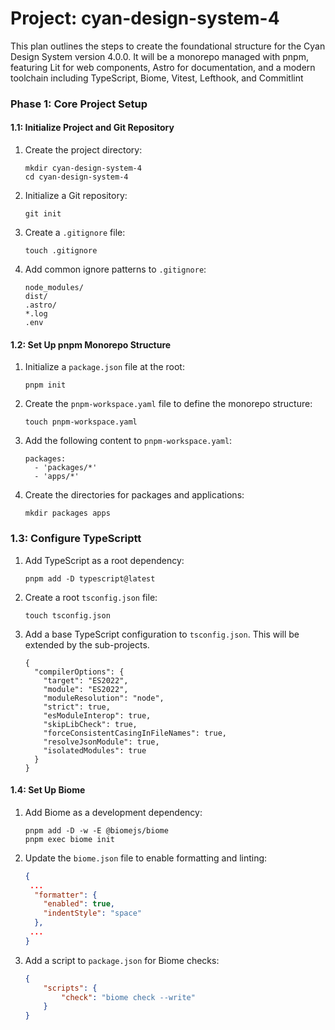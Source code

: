 # Project: cyan-design-system-4

This plan outlines the steps to create the foundational structure for the Cyan Design System version 4.0.0. It will be a monorepo managed with pnpm, featuring Lit for web components, Astro for documentation, and a modern toolchain including TypeScript, Biome, Vitest, Lefthook, and Commitlint

### **Phase 1: Core Project Setup**

#### **1.1: Initialize Project and Git Repository**

1. Create the project directory:
    
    ```
    mkdir cyan-design-system-4
    cd cyan-design-system-4
    ```
    
2. Initialize a Git repository:
    
    ```
    git init
    ```
    
3. Create a `.gitignore` file:
    
    ```
    touch .gitignore
    ```
    
4. Add common ignore patterns to `.gitignore`:
    
    ```
    node_modules/
    dist/
    .astro/
    *.log
    .env
    ```


#### **1.2: Set Up pnpm Monorepo Structure**

1. Initialize a `package.json` file at the root:
    
    ```
    pnpm init
    ```
    
2. Create the `pnpm-workspace.yaml` file to define the monorepo structure:
    
    ```
    touch pnpm-workspace.yaml
    ```
    
3. Add the following content to `pnpm-workspace.yaml`:
    
    ```
    packages:
      - 'packages/*'
      - 'apps/*'
    ```
    
4. Create the directories for packages and applications:
    
    ```
    mkdir packages apps

### 1.3: Configure TypeScriptt

1. Add TypeScript as a root dependency:
    
    ```
    pnpm add -D typescript@latest
    ```
    
2. Create a root `tsconfig.json` file:
    
    ```
    touch tsconfig.json
    ```
    
3. Add a base TypeScript configuration to `tsconfig.json`. This will be extended by the sub-projects.
    
    ```
    {
      "compilerOptions": {
        "target": "ES2022",
        "module": "ES2022",
        "moduleResolution": "node",
        "strict": true,
        "esModuleInterop": true,
        "skipLibCheck": true,
        "forceConsistentCasingInFileNames": true,
        "resolveJsonModule": true,
        "isolatedModules": true
      }
    }
    ```

#### **1.4: Set Up Biome**

1. Add Biome as a development dependency:
    
    ```
    pnpm add -D -w -E @biomejs/biome
    pnpm exec biome init
    ```

2. Update the `biome.json` file to enable formatting and linting:
    
    ```json
    {
     ...
      "formatter": {
        "enabled": true,
        "indentStyle": "space"
      },
     ...
    }
    ```
3. Add a script to `package.json` for Biome checks:
    
    ```json
    {
        "scripts": {
            "check": "biome check --write"
        }
    }
    ```